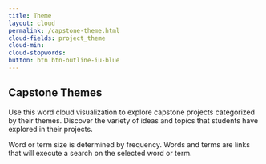 ```yaml
---
title: Theme
layout: cloud
permalink: /capstone-theme.html
cloud-fields: project_theme
cloud-min: 
cloud-stopwords:
button: btn btn-outline-iu-blue
---
```


## Capstone Themes


Use this word cloud visualization to explore capstone projects categorized by their themes. Discover the variety of ideas and topics that students have explored in their projects.  

Word or term size is determined by frequency. Words and terms are links that will execute a search on the selected word or term.